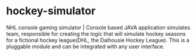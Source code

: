 # hockey-simulator
NHL console gaming simulator | Console based JAVA application simulates team, responsible for creating the logic that will simulate hockey seasons for a fictional hockey league(DHL, the Dalhousie Hockey League). This is a pluggable module and can be integrated with any user interface. 
